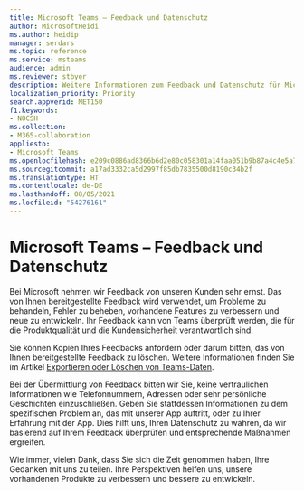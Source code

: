 ```yaml
---
title: Microsoft Teams – Feedback und Datenschutz
author: MicrosoftHeidi
ms.author: heidip
manager: serdars
ms.topic: reference
ms.service: msteams
audience: admin
ms.reviewer: stbyer
description: Weitere Informationen zum Feedback und Datenschutz für Microsoft Teams.
localization_priority: Priority
search.appverid: MET150
f1.keywords:
- NOCSH
ms.collection:
- M365-collaboration
appliesto:
- Microsoft Teams
ms.openlocfilehash: e209c0886ad8366b6d2e80c058301a14faa051b9b87a4c4e5a7abad108df573b
ms.sourcegitcommit: a17ad3332ca5d2997f85db7835500d8190c34b2f
ms.translationtype: HT
ms.contentlocale: de-DE
ms.lasthandoff: 08/05/2021
ms.locfileid: "54276161"
---
```

# <a name="microsoft-teams-feedback-privacy"></a>Microsoft Teams – Feedback und Datenschutz

Bei Microsoft nehmen wir Feedback von unseren Kunden sehr ernst. Das von Ihnen bereitgestellte Feedback wird verwendet, um Probleme zu behandeln, Fehler zu beheben, vorhandene Features zu verbessern und neue zu entwickeln. Ihr Feedback kann von Teams überprüft werden, die für die Produktqualität und die Kundensicherheit verantwortlich sind.

Sie können Kopien Ihres Feedbacks anfordern oder darum bitten, das von Ihnen bereitgestellte Feedback zu löschen. Weitere Informationen finden Sie im Artikel [Exportieren oder Löschen von Teams-Daten](https://support.microsoft.com/office/export-or-delete-your-teams-data-1ed6ac68-5fb4-41be-9861-1a4127fecf68).

Bei der Übermittlung von Feedback bitten wir Sie, keine vertraulichen Informationen wie Telefonnummern, Adressen oder sehr persönliche Geschichten einzuschließen. Geben Sie stattdessen Informationen zu dem spezifischen Problem an, das mit unserer App auftritt, oder zu Ihrer Erfahrung mit der App. Dies hilft uns, Ihren Datenschutz zu wahren, da wir basierend auf Ihrem Feedback überprüfen und entsprechende Maßnahmen ergreifen.

Wie immer, vielen Dank, dass Sie sich die Zeit genommen haben, Ihre Gedanken mit uns zu teilen. Ihre Perspektiven helfen uns, unsere vorhandenen Produkte zu verbessern und bessere zu entwickeln.
